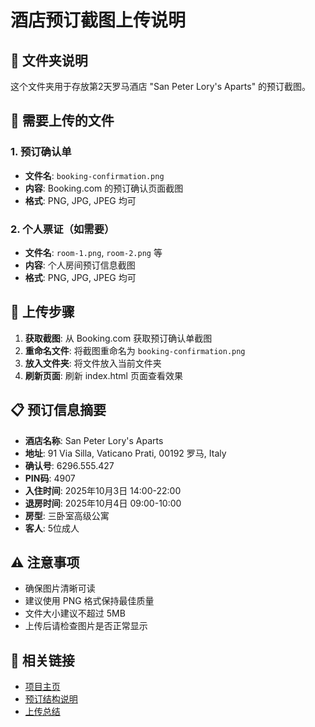 # 酒店预订截图上传说明

## 📁 文件夹说明
这个文件夹用于存放第2天罗马酒店 "San Peter Lory's Aparts" 的预订截图。

## 📸 需要上传的文件

### 1. 预订确认单
- **文件名**: `booking-confirmation.png`
- **内容**: Booking.com 的预订确认页面截图
- **格式**: PNG, JPG, JPEG 均可

### 2. 个人票证（如需要）
- **文件名**: `room-1.png`, `room-2.png` 等
- **内容**: 个人房间预订信息截图
- **格式**: PNG, JPG, JPEG 均可

## 🎯 上传步骤

1. **获取截图**: 从 Booking.com 获取预订确认单截图
2. **重命名文件**: 将截图重命名为 `booking-confirmation.png`
3. **放入文件夹**: 将文件放入当前文件夹
4. **刷新页面**: 刷新 index.html 页面查看效果

## 📋 预订信息摘要

- **酒店名称**: San Peter Lory's Aparts
- **地址**: 91 Via Silla, Vaticano Prati, 00192 罗马, Italy
- **确认号**: 6296.555.427
- **PIN码**: 4907
- **入住时间**: 2025年10月3日 14:00-22:00
- **退房时间**: 2025年10月4日 09:00-10:00
- **房型**: 三卧室高级公寓
- **客人**: 5位成人

## ⚠️ 注意事项

- 确保图片清晰可读
- 建议使用 PNG 格式保持最佳质量
- 文件大小建议不超过 5MB
- 上传后请检查图片是否正常显示

## 🔗 相关链接

- [项目主页](../README.md)
- [预订结构说明](../STRUCTURE-SUMMARY.md)
- [上传总结](../UPLOAD-SUMMARY.md)
